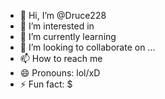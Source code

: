 - 👋 Hi, I’m @Druce228
- 👀 I’m interested in 
- 🌱 I’m currently learning 
- 💞️ I’m looking to collaborate on ...
- 📫 How to reach me 
- 😄 Pronouns: lol/xD
- ⚡ Fun fact: $

<!---
Druce228/Druce228 is a ✨ special ✨ repository because its `README.md` (this file) appears on your GitHub profile.
You can click the Preview link to take a look at your changes.
--->
